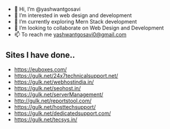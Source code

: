 - 👋 Hi, I’m @yashwantgosavi
- 👀 I’m interested in web design and development
- 🌱 I’m currently exploring Mern Stack development
- 💞️ I’m looking to collaborate on Web Design and Development
- 📫 To reach me yashwantgosavi0@gmail.com

Sites I have done..
---------------------------------------------------------------------------------------------------------
- https://euboxes.com/
- https://gulk.net/24x7technicalsupport.net/
- https://gulk.net/webhostindia.in/
- https://gulk.net/seohost.in/
- https://gulk.net/serverManagement/
- http://gulk.net/reportstool.com/
- https://gulk.net/hosttechsupport/
- https://gulk.net/dedicatedsupport.com/
- https://gulk.net/tecsys.in/

